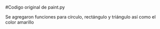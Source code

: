 #Codigo original de paint.py


Se agregaron funciones para círculo, rectángulo y triángulo así como el color amarillo 
